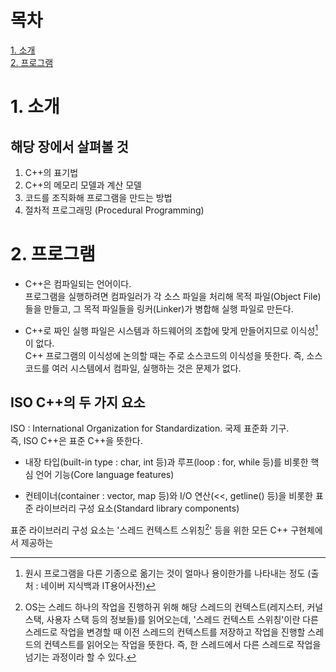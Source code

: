 # 목차
[1. 소개](#1.-소개)  
[2. 프로그램](#2.-프로그램)

# 1. 소개

## 해당 장에서 살펴볼 것
1. C++의 표기법
2. C++의 메모리 모델과 계산 모델
3. 코드를 조직화해 프로그램을 만드는 방법
4. 절차적 프로그래밍 (Procedural Programming)


# 2. 프로그램
 - C++은 컴파일되는 언어이다.  
프로그램을 실행하려면 컴파일러가 각 소스 파일을 처리해 목적 파일(Object File)들을 만들고, 그 목적 파일들을 링커(Linker)가 병합해 실행 파일로 만든다.  

 - C++로 짜인 실행 파일은 시스템과 하드웨어의 조합에 맞게 만들어지므로 이식성[^1]이 없다.  
C++ 프로그램의 이식성에 논의할 때는 주로 소스코드의 이식성을 뜻한다. 즉, 소스코드를 여러 시스템에서 컴파일, 실행하는 것은 문제가 없다.  

## ISO C++의 두 가지 요소

ISO : International Organization for Standardization. 국제 표준화 기구.  
즉, ISO C++은 표준 C++을 뜻한다.  

  - 내장 타입(built-in type : char, int 등)과 루프(loop : for, while 등)를 비롯한 핵심 언어 기능(Core language features)

  - 컨테이너(container : vector, map 등)와 I/O 연산(<<, getline() 등)을 비롯한 표준 라이브러리 구성 요소(Standard library components)

  표준 라이브러리 구성 요소는 '스레드 컨텍스트 스위칭[^2]' 등을 위한 모든 C++ 구현체에서 제공하는 




[^1]: 원시 프로그램을 다른 기종으로 옮기는 것이 얼마나 용이한가를 나타내는 정도 (출처 : 네이버 지식백과 IT용어사전)
[^2]: OS는 스레드 하나의 작업을 진행하귀 위해 해당 스레드의 컨텍스트(레지스터, 커널 스택, 사용자 스택 등의 정보들)를 읽어오는데, '스레드 컨텍스트 스위칭'이란 다른 스레드로 작업을 변경할 때 이전 스레드의 컨텍스트를 저장하고 작업을 진행할 스레드의 컨텍스트를 읽어오는 작업을 뜻한다. 즉, 한 스레드에서 다른 스레드로 작업을 넘기는 과정이라 할 수 있다.